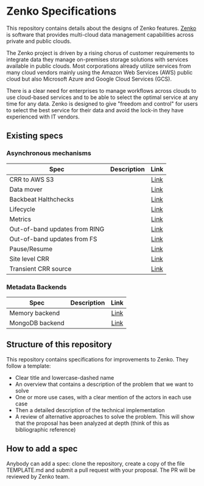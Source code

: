 # Zenko Specifications

This repository contains details about the designs of Zenko features.
[Zenko](https://www.zenko.io) is software that provides multi-cloud
data management capabilities across private and public clouds.

The Zenko project is driven by a rising chorus of customer
requirements to integrate data they manage on-premises storage
solutions with services available in public clouds. Most corporations
already utilize services from many cloud vendors mainly using the
Amazon Web Services (AWS) public cloud but also Microsoft Azure and
Google Cloud Services (GCS).

There is a clear need for enterprises to manage workflows across
clouds to use cloud-based services and to be able to select the
optimal service at any time for any data. Zenko is designed to give
"freedom and control" for users to select the best service for their
data and avoid the lock-in they have experienced with IT vendors.

## Existing specs

### Asynchronous mechanisms

| Spec     |     Description | Link     |
|----------|-----------------|:-------------:|
| CRR to AWS S3 | | [Link](https://github.com/scality/backbeat/blob/development/8.1/docs/crr-to-aws-s3.md)|
| Data mover | | [Link](https://github.com/scality/backbeat/blob/development/8.1/docs/data-mover.md)|
| Backbeat Halthchecks | | [Link](https://github.com/scality/backbeat/blob/development/8.1/docs/healthcheck.md) |
| Lifecycle | | [Link](https://github.com/scality/backbeat/blob/development/8.1/docs/lifecycle.md) |
| Metrics | | [Link](https://github.com/scality/backbeat/blob/development/8.1/docs/metrics.md) |
| Out-of-band updates from RING | | [Link](https://github.com/scality/backbeat/blob/development/8.1/docs/oob-s3-ring.md) |
| Out-of-band updates from FS | | [Link](https://github.com/scality/Zenko/blob/improvement/cosmos-design/cosmos/design.md) |
| Pause/Resume | | [Link](https://github.com/scality/backbeat/blob/development/8.1/docs/pause-resume.md) |
| Site level CRR | | [Link](https://github.com/scality/backbeat/blob/development/8.1/docs/site-level-crr.md)|
| Transient CRR source | | [Link](https://github.com/scality/backbeat/blob/development/8.1/docs/transient-crr-source.md) |

### Metadata Backends

| Spec     |     Description | Link     |
|----------|-----------------|:-------------:|
| Memory backend | | [Link](https://github.com/scality/Arsenal/blob/development/8.1/lib/storage/metadata/in_memory/bucket_mem.js.Design.md) |
| MongoDB backend | | [Link](https://github.com/scality/Arsenal/blob/development/8.1/lib/storage/metadata/mongoclient/Mongoclient.md)|

## Structure of this repository

This repository contains specifications for improvements to Zenko.
They follow a template:

- Clear title and lowercase-dashed name
- An overview that contains a description of the problem that we
  want to solve
- One or more use cases, with a clear mention of the actors in each
  use case
- Then a detailed description of the technical implementation
- A review of alternative approaches to solve the
  problem. This will show that the proposal has been analyzed at depth
  (think of this as bibliographic reference)

## How to add a spec

Anybody can add a spec: clone the repository,
create a copy of the file TEMPLATE.md and submit a pull request
with your proposal. The PR will be reviewed by Zenko team.

